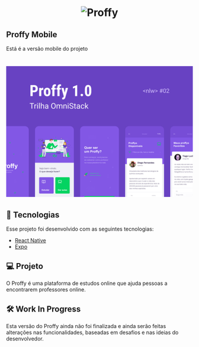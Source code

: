 <h1 align="center">
    <img alt="Proffy" title="Proffy" src="https://github.com/rocketseat-education/nlw-02-omnistack/raw/master/.github/logo.svg" />
</h1>

## Proffy Mobile
Está é a versão mobile do projeto

<h1 align="center">
    <img alt="Proffy Mobile" title="Proffy Mobile" src="https://github.com/Drarkors/Proffy-Mobile/blob/master/Proffy%20Mobile.png?raw=true" />
</h1>

## 🚀 Tecnologias

Esse projeto foi desenvolvido com as seguintes tecnologias:

- [React Native](https://facebook.github.io/react-native/)
- [Expo](https://expo.io/)

## 💻 Projeto

O Proffy é uma plataforma de estudos online que ajuda pessoas a encontrarem professores online.

## 🛠 Work In Progress
Esta versão do Proffy ainda não foi finalizada e ainda serão feitas alterações nas funcionalidades, baseadas em desafios e nas ideias do desenvolvedor.
